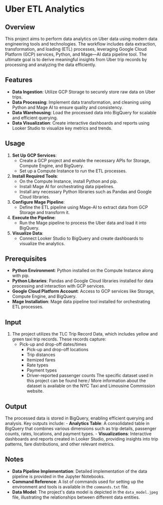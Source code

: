 # Uber ETL Analytics

## Overview
This project aims to perform data analytics on Uber data using modern data engineering tools and technologies. The workflow includes data extraction, transformation, and loading (ETL) processes, leveraging Google Cloud Platform (GCP) services, Python, and Mage—AI data pipeline tool. The ultimate goal is to derive meaningful insights from Uber trip records by processing and analyzing the data efficiently.

## Features
- **Data Ingestion**: Utilize GCP Storage to securely store raw data on Uber trips.
- **Data Processing**: Implement data transformation, and cleaning using Python and Mage AI to ensure quality and consistency.
- **Data Warehousing**: Load the processed data into BigQuery for scalable and efficient querying.
- **Data Visualization**: Create interactive dashboards and reports using Looker Studio to visualize key metrics and trends.

## Usage
1. **Set Up GCP Services**:
    - Create a GCP project and enable the necessary APIs for Storage, Compute Engine, and BigQuery.
    - Set up a Compute Instance to run the ETL processes.
2. **Install Required Tools**:
    - On the Compute Instance, install Python and pip.
    - Install Mage AI for orchestrating data pipelines.
    - Install any necessary Python libraries such as Pandas and Google Cloud libraries.
3. **Configure Mage Pipeline**:
    - Define the ETL pipeline using Mage-AI to extract data from GCP Storage and transform it.
4. **Execute the Pipeline**:
    - Run the Mage pipeline to process the Uber data and load it into BigQuery.
5. **Visualize Data**:
    - Connect Looker Studio to BigQuery and create dashboards to visualize the analytics.

## Prerequisites
- **Python Environment**: Python installed on the Compute Instance along with pip.
- **Python Libraries**: Pandas and Google Cloud libraries installed for data processing and interaction with GCP services.
- **Google Cloud Platform Account**: Access to GCP services like Storage, Compute Engine, and BigQuery.
- **Mage Installation**: Mage data pipeline tool installed for orchestrating ETL processes.

## Input
1. The project utilizes the TLC Trip Record Data, which includes yellow and green taxi trip records. These records capture:
   - Pick-up and drop-off dates/times
        - Pick-up and drop-off locations
        - Trip distances
        - Itemized fares
        - Rate types
        - Payment types
        - Driver-reported passenger counts
The specific dataset used in this project can be found here:/
More information about the dataset is available on the NYC Taxi and Limousine Commission website.

## Output
The processed data is stored in BigQuery, enabling efficient querying and analysis. Key outputs include:
    - **Analytics Table**: A consolidated table in BigQuery that combines various dimensions such as trip details, passenger counts, rates, locations, and payment types.
    - **Visualizations**: Interactive dashboards and reports created in Looker Studio, providing insights into trip patterns, fare distributions, and other relevant metrics.

## Notes
- **Data Pipeline Implementation**: Detailed implementation of the data pipeline is provided in the Jupyter Notebooks.
- **Command Reference**: A list of commands used for setting up the environment and tools is available in the `commands.txt` file.
- **Data Model**: The project's data model is depicted in the `data_model.jpeg` file, illustrating the relationships between different data entities.
